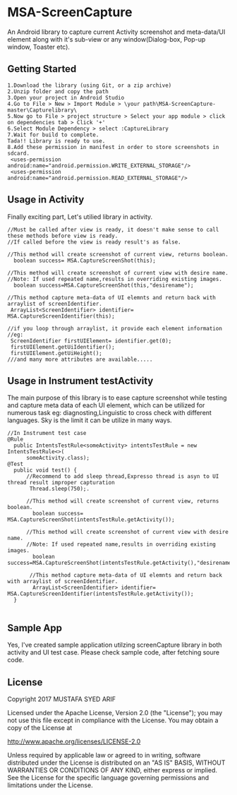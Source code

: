 # MSA-ScreenCapture
An Android library to capture current Activity screenshot and meta-data/UI element along with it's sub-view or any 
window(Dialog-box, Pop-up window, Toaster etc).

## Getting Started
```
1.Download the library (using Git, or a zip archive)
2.Unzip folder and copy the path
3.Open your project in Android Studio
4.Go to File > New > Import Module > \your path\MSA-ScreenCapture-master\Capturelibrary\
5.Now go to File > project structure > Select your app module > click on dependencies tab > Click '+' 
6.Select Module Dependency > select :CaptureLibrary
7.Wait for build to complete.
Tada!! Library is ready to use.
8.Add these permission in manifest in order to store screenshots in sdcard.
 <uses-permission android:name="android.permission.WRITE_EXTERNAL_STORAGE"/>
 <uses-permission android:name="android.permission.READ_EXTERNAL_STORAGE"/>

```
## Usage in Activity
Finally exciting part, Let's utilied library in activity.
```
//Must be called after view is ready, it doesn't make sense to call these methods before view is ready.
//If called before the view is ready result's as false.

//This method will create screenshot of current view, returns boolean.
  boolean success= MSA.CaptureScreenShot(this);
  
//This method will create screenshot of current view with desire name.
//Note: If used repeated name,results in overriding existing images.
  boolean success=MSA.CaptureScreenShot(this,"desirename");   
  
//This method capture meta-data of UI elemnts and return back with arraylist of screenIdentifier.
 ArrayList<ScreenIdentifier> identifier= MSA.CaptureScreenIdentifier(this);
 
//if you loop through arraylist, it provide each element information
//eg:
 ScreenIdentifier firstUIElement= identifier.get(0);
 firstUIElement.getUiIdentifier();
 firstUIElement.getUiHeight();
///and many more attributes are available..... 

```
## Usage in Instrument testActivity
The main purpose of this library is to ease capture screenshot while testing and capture meta data of each UI element, 
which can be utilized for numerous task eg: diagnosting,Linguistic to cross check with different languages.
Sky is the limit it can be utilize in many ways.
  
```
//In Instrument test case
@Rule
  public IntentsTestRule<someActivity> intentsTestRule = new IntentsTestRule<>(
      someActivity.class);
@Test
  public void test() {
      //Recommend to add sleep thread,Expresso thread is asyn to UI thread result improper capturation 
       Thread.sleep(750);.

      //This method will create screenshot of current view, returns boolean.
        boolean success= MSA.CaptureScreenShot(intentsTestRule.getActivity());

      //This method will create screenshot of current view with desire name.
      //Note: If used repeated name,results in overriding existing images.
        boolean success=MSA.CaptureScreenShot(intentsTestRule.getActivity(),"desirename");   

       //This method capture meta-data of UI elemnts and return back with arraylist of screenIdentifier.
        ArrayList<ScreenIdentifier> identifier= MSA.CaptureScreenIdentifier(intentsTestRule.getActivity());
  }
    
```
## Sample App

Yes, I've created sample application utilzing screenCapture library in both activity and UI test case.
Please check sample code, after fetching soure code.


## License

Copyright 2017 MUSTAFA SYED ARIF

Licensed under the Apache License, Version 2.0 (the "License"); you may not use this file except in compliance with the License. You may obtain a copy of the License at

http://www.apache.org/licenses/LICENSE-2.0

Unless required by applicable law or agreed to in writing, software distributed under the License is distributed on an "AS IS" BASIS, WITHOUT WARRANTIES OR CONDITIONS OF ANY KIND, either express or implied. See the License for the specific language governing permissions and limitations under the License.
